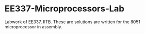 # EE337-Microprocessors-Lab

Labwork of EE337, IITB. These are solutions are written for the 8051 microprocessor in assembly.
